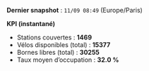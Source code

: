 **Dernier snapshot** : `11/09 08:49` (Europe/Paris)

**KPI (instantané)**

- Stations couvertes : **1469**
- Vélos disponibles (total) : **15377**
- Bornes libres (total) : **30255**
- Taux moyen d’occupation : **32.0 %**
